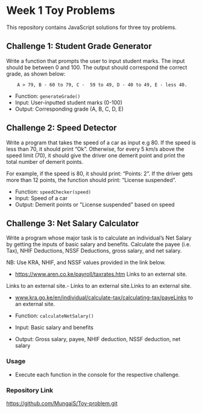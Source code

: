 # Week 1 Toy Problems

This repository contains JavaScript solutions for three toy problems.

## Challenge 1: Student Grade Generator

Write a function that prompts the user to input student marks. The input should be between 0 and 100. The output should correspond the correct grade, as shown below: 

        A > 79, B - 60 to 79, C -  59 to 49, D - 40 to 49, E - less 40.

- Function: `generateGrade()`
- Input: User-inputted student marks (0-100)
- Output: Corresponding grade (A, B, C, D, E)

## Challenge 2: Speed Detector

Write a program that takes the speed of a car as input e.g 80. If the speed is less than 70, it should print “Ok”. Otherwise, for every 5 km/s above the speed limit (70), it should give the driver one demerit point and print the total number of demerit points.

For example, if the speed is 80, it should print: “Points: 2”. If the driver gets more than 12 points, the function should print: “License suspended”.

- Function: `speedChecker(speed)`
- Input: Speed of a car
- Output: Demerit points or "License suspended" based on speed

## Challenge 3: Net Salary Calculator

Write a program whose major task is to calculate an individual’s Net Salary by getting the inputs of basic salary and benefits. Calculate the payee (i.e. Tax), NHIF Deductions, NSSF Deductions, gross salary, and net salary. 

NB: Use KRA, NHIF, and NSSF values provided in the link below.

- https://www.aren.co.ke/payroll/taxrates.htm Links to an external site.

Links to an external site.-  Links to an external site.Links to an external site.

- www.kra.go.ke/en/individual/calculate-tax/calculating-tax/payeLinks to an external site.

- Function: `calculateNetSalary()`
- Input: Basic salary and benefits
- Output: Gross salary, payee, NHIF deduction, NSSF deduction, net salary

### Usage

- Execute each function in the console for the respective challenge.

### Repository Link

https://github.com/MungaiS/Toy-problem.git


